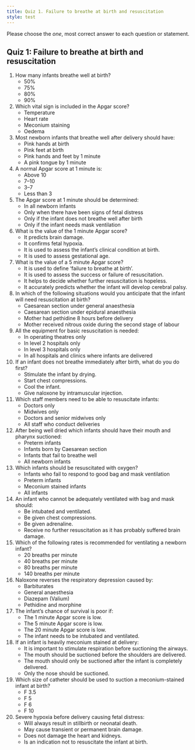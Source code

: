 ```yaml
---
title: Quiz 1. Failure to breathe at birth and resuscitation
style: test
---
```


Please choose the *one*, most correct answer to each question or statement.

## Quiz 1: Failure to breathe at birth and resuscitation

1.	How many infants breathe well at birth?
	-	50%
	-	75%
	-	80%
	+	90%
2.	Which vital sign is included in the Apgar score?
	-	Temperature
	+	Heart rate
	-	Meconium staining
	-	Oedema
3.	Most newborn infants that breathe well after delivery should have:
	-	Pink hands at birth
	-	Pink feet at birth
	-	Pink hands and feet by 1 minute
	+	A pink tongue by 1 minute
4.	A normal Apgar score at 1 minute is:
	-	Above 10
	+	7–10
	-	3–7
	-	Less than 3
5.	The Apgar score at 1 minute should be determined: 
	+	In all newborn infants
	-	Only when there have been signs of fetal distress
	-	Only if the infant does not breathe well after birth
	-	Only if the infant needs mask ventilation
6.	What is the value of the 1 minute Apgar score?
	-	It predicts brain damage.
	-	It confirms fetal hypoxia.
	+	It is used to assess the infant’s clinical condition at birth.
	-	It is used to assess gestational age.
7.	What is the value of a 5 minute Apgar score?
	-	It is used to define ‘failure to breathe at birth’.
	+	It is used to assess the success or failure of resuscitation.
	-	It helps to decide whether further resuscitation is hopeless.
	-	It accurately predicts whether the infant will develop cerebral palsy.
8.	In which of the following situations would you anticipate that the infant will need resuscitation at birth?
	+	Caesarean section under general anaesthesia
	-	Caesarean section under epidural anaesthesia
	-	Mother had pethidine 8 hours before delivery
	-	Mother received nitrous oxide during the second stage of labour
9.	All the equipment for basic resuscitation is needed:
	-	In operating theatres only
	-	In level 2 hospitals only
	-	In level 3 hospitals only
	+	In all hospitals and clinics where infants are delivered
10.	If an infant does not breathe immediately after birth, what do you do first?
	+	Stimulate the infant by drying.
	-	Start chest compressions.
	-	Cool the infant.
	-	Give naloxone by intramuscular injection.
11.	Which staff members need to be able to resuscitate infants:
	-	Doctors only
	-	Midwives only
	-	Doctors and senior midwives only
	+	All staff who conduct deliveries
12.	After being well dried which infants should have their mouth and pharynx suctioned:
	-	Preterm infants
	-	Infants born by Caesarean section
	+	Infants that fail to breathe well
	-	All newborn infants
13.	Which infants should be resuscitated with oxygen?
	+	Infants who fail to respond to good bag and mask ventilation
	-	Preterm infants
	-	Meconium stained infants
	-	All infants
14.	An infant who cannot be adequately ventilated with bag and mask should: 
	+	Be intubated and ventilated.
	-	Be given chest compressions.
	-	Be given adrenaline.
	-	Receive no further resuscitation as it has probably suffered brain damage.
15.	Which of the following rates is recommended for ventilating a newborn infant?
	-	20 breaths per minute
	+	40 breaths per minute
	-	80 breaths per minute
	-	140 breaths per minute
16.	Naloxone reverses the respiratory depression caused by:
	-	Barbiturates
	-	General anaesthesia
	-	Diazepam (Valium)
	+	Pethidine and morphine
17.	The infant’s chance of survival is poor if:
	-	The 1 minute Apgar score is low.
	-	The 5 minute Apgar score is low.
	+	The 20 minute Apgar score is low.
	-	The infant needs to be intubated and ventilated.
18.	If an infant is heavily meconium stained at delivery:
	-	It is important to stimulate respiration before suctioning the airways.
	+	The mouth should be suctioned before the shoulders are delivered.
	-	The mouth should only be suctioned after the infant is completely delivered.
	-	Only the nose should be suctioned.
19.	Which size of catheter should be used to suction a meconium-stained infant at birth?
	-	F 3.5
	-	F 5
	-	F 6
	+	F 10
20.	Severe hypoxia before delivery causing fetal distress:
	-	Will always result in stillbirth or neonatal death.
	+	May cause transient or permanent brain damage.
	-	Does not damage the heart and kidneys.
	-	Is an indication not to resuscitate the infant at birth.
